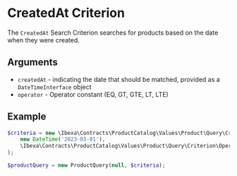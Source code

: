 # CreatedAt Criterion

The `CreatedAt` Search Criterion searches for products based on the date when they were created.

## Arguments

- `createdAt` - indicating the date that should be matched, provided as a `DateTimeInterface` object
- `operator` - Operator constant (EQ, GT, GTE, LT, LTE)

## Example

``` php
$criteria = new \Ibexa\Contracts\ProductCatalog\Values\Product\Query\Criterion\CreatedAt(
    new DateTime('2023-03-01'),
    \Ibexa\Contracts\ProductCatalog\Values\Product\Query\Criterion\Operator::GTE,
);

$productQuery = new ProductQuery(null, $criteria);
```
